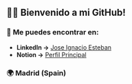 ## 👋🏻 Bienvenido a mi GitHub!


### 🔗 **Me puedes encontrar en:**

- **LinkedIn →** [Jose Ignacio Esteban](https://www.linkedin.com/in/jose-ignacio-esteban-gonzalez/)
- **Notion →** [Perfil Principal]([https://www.linkedin.com/in/jose-ignacio-esteban-gonzalez/](https://www.notion.so/Jose-Ignacio-Esteban-Gonz-lez-31781e06511c4315a3d0fce27b5885f9))



### 🌍 **Madrid (Spain)**
